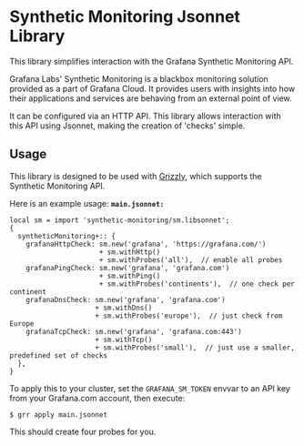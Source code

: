 # Synthetic Monitoring Jsonnet Library

This library simplifies interaction with the Grafana Synthetic Monitoring API.

Grafana Labs' Synthetic Monitoring is a blackbox monitoring solution provided
as a part of Grafana Cloud. It provides users with insights into how their
applications and services are behaving from an external point of view.

It can be configured via an HTTP API. This library allows interaction with
this API using Jsonnet, making the creation of 'checks' simple.

## Usage

This library is designed to be used with [Grizzly](https://github.com/grafana/grizzly),
which supports the Synthetic Monitoring API.

Here is an example usage:
**`main.jsonnet:`**
```
local sm = import 'synthetic-monitoring/sm.libsonnet';
{
  syntheticMonitoring+:: {
    grafanaHttpCheck: sm.new('grafana', 'https://grafana.com/')
                      + sm.withHttp()
                      + sm.withProbes('all'),  // enable all probes
    grafanaPingCheck: sm.new('grafana', 'grafana.com')
                      + sm.withPing()
                      + sm.withProbes('continents'),  // one check per continent
    grafanaDnsCheck: sm.new('grafana', 'grafana.com')
                     + sm.withDns()
                     + sm.withProbes('europe'),  // just check from Europe
    grafanaTcpCheck: sm.new('grafana', 'grafana.com:443')
                     + sm.withTcp()
                     + sm.withProbes('small'),  // just use a smaller, predefined set of checks
  },
}
```

To apply this to your cluster, set the `GRAFANA_SM_TOKEN` envvar to an API key from your
Grafana.com account, then execute:

```
$ grr apply main.jsonnet
```

This should create four probes for you.


